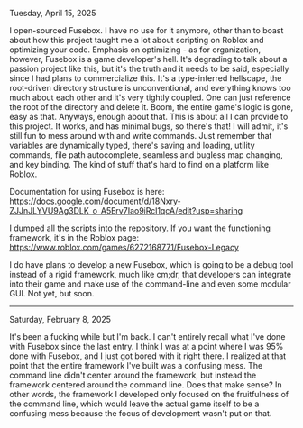 Tuesday, April 15, 2025

I open-sourced Fusebox. I have no use for it anymore, other than to boast about how this project taught me a lot about scripting on Roblox and optimizing your code. Emphasis on optimizing - as for organization, however, Fusebox is a game developer's hell. It's
degrading to talk about a passion project like this, but it's the truth and it needs to be said, especially since I had plans to commercialize this. It's a type-inferred hellscape, the root-driven directory structure is unconventional, and everything knows too
much about each other and it's very tightly coupled. One can just reference the root of the directory and delete it. Boom, the entire game's logic is gone, easy as that. Anyways, enough about that. This is about all I can provide to this project. It works, and
has minimal bugs, so there's that! I will admit, it's still fun to mess around with and write commands. Just remember that variables are dynamically typed, there's saving and loading, utility commands, file path autocomplete, seamless and bugless map changing,
and key binding. The kind of stuff that's hard to find on a platform like Roblox.

Documentation for using Fusebox is here: https://docs.google.com/document/d/18Nxry-ZJJnJLYVU9Ag3DLK_o_A5Erv7Iao9iRcl1qcA/edit?usp=sharing

I dumped all the scripts into the repository. If you want the functioning framework, it's in the Roblox page: https://www.roblox.com/games/6272168771/Fusebox-Legacy

I do have plans to develop a new Fusebox, which is going to be a debug tool instead of a rigid framework, much like cm;dr, that developers can integrate into their game and make use of the command-line and even some modular GUI. Not yet, but soon.

--------------------------------
Saturday, February 8, 2025

It's been a fucking while but I'm back. I can't entirely recall what I've done with Fusebox since the last entry. I think I was at a point where I was 95% done with Fusebox, and I just got bored with it right there. I realized at that point that the entire framework
I've built was a confusing mess. The command line didn't center around the framework, but instead the framework centered around the command line. Does that make sense? In other words, the framework I developed only focused on the fruitfulness of the command line,
which would leave the actual game itself to be a confusing mess because the focus of development wasn't put on that.
